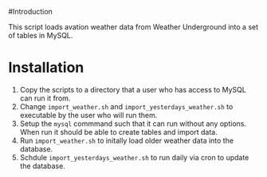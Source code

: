 #Introduction

This script loads avation weather data from Weather Underground into a set of tables in MySQL.

# Installation

1. Copy the scripts to a directory that a user who has access to MySQL can run it from. 
2. Change `import_weather.sh` and `import_yesterdays_weather.sh` to executable by the user who will run them.
3. Setup the `mysql` commmand such that it can run without any options. When run it should be able to create tables and import data.
4. Run `import_weather.sh` to initally load older weather data into the database.
5. Schdule `import_yesterdays_weather.sh` to run daily via cron to update the database.